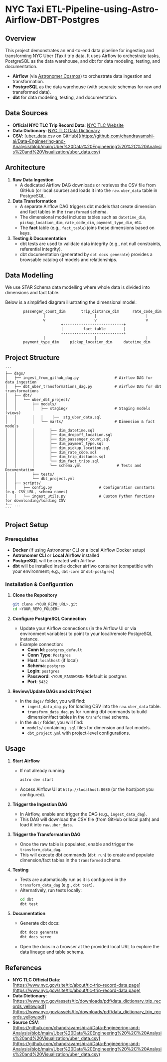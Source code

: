 # NYC Taxi  ETL-Pipeline-using-Astro-Airflow-DBT-Postgres

## Overview
This project demonstrates an end-to-end data pipeline for ingesting and transforming NYC Uber (Taxi) trip data. It uses Airflow to orchestrate tasks, PostgreSQL as the data warehouse, and dbt for data modeling, testing, and documentation.
- **Airflow** (via [Astronomer Cosmos](https://docs.astronomer.io/astro/cloud/cosmos)) to orchestrate data ingestion and transformation.
- **PostgreSQL** as the data warehouse (with separate schemas for raw and transformed data).
- **dbt** for data modeling, testing, and documentation.

## Data Sources
- **Official NYC TLC Trip Record Data**: [NYC TLC Website](https://www.nyc.gov/site/tlc/about/tlc-trip-record-data.page)  
- **Data Dictionary**: [NYC TLC Data Dictionary](https://www.nyc.gov/assets/tlc/downloads/pdf/data_dictionary_trip_records_yellow.pdf)  
- **CSV**: [uber_data.csv on GitHub]((https://github.com/chandravamshi-ai/Data-Engineering-and-Analysis/blob/main/Uber%20Data%20Engineering%20%2C%20Analysis%20and%20Visualization/uber_data.csv)

## Architecture
1. **Raw Data Ingestion**  
   - A dedicated Airflow DAG downloads or retrieves the CSV file from GitHub (or local source) and loads it into the `raw.uber_data` table in PostgreSQL.
2. **Data Transformation**  
   - A separate Airflow DAG triggers dbt models that create dimension and fact tables in the `transformed` schema.  
   - The dimensional model includes tables such as `datetime_dim`, `pickup_location_dim`, `rate_code_dim`, `payment_type_dim`, etc.  
   - The **fact** table (e.g., `fact_table`) joins these dimensions based on keys.
3. **Testing & Documentation**  
   - dbt tests are used to validate data integrity (e.g., not null constraints, referential integrity).  
   - dbt documentation (generated by `dbt docs generate`) provides a browsable catalog of models and relationships.

## Data Modelling
  We use STAR Schema data modelling where whole data is divided into dimensions and fact table. 
  
  Below is a simplified diagram illustrating the dimensional model:
  
  ```
          passenger_count_dim       trip_distance_dim      rate_code_dim
                   |                      |                      |
                   v                      v                      v
                           +---------------------------+
                           |         fact_table        |
                           +---------------------------+
                   |                      |                      |
          payment_type_dim     pickup_location_dim     datetime_dim
  ```

 ## Project Structure
 
    ```
    ├── dags/
    │   ├── ingest_from_github_dag.py                # Airflow DAG for data ingestion
    │   ├── dbt_uber_transformations_dag.py          # Airflow DAG for dbt transformations
    │   ├── dbt/
    │   │   └── uber_dbt_project/
    │   │       ├── models/
    │   │       │   ├── staging/                     # Staging models (views)
    │   │       │   │    │──  stg_uber_data.sql
    │   │       │   └── marts/                       # Dimension & fact models
    │   │       │       ├── dim_datetime.sql
    │   │       │       ├── dim_dropoff_location.sql
    │   │       │       ├── dim_passenger_count.sql
    │   │       │       ├── dim_payment_type.sql
    │   │       │       ├── dim_pickup_location.sql
    │   │       │       ├── dim_rate_code.sql
    │   │       │       ├── dim_trip_distance.sql
    │   │       │       └── dim_fact_trips.sql   
    │   │       │       └── schema.yml                # Tests and Documentation          
    │   │       ├── tests/                    
    │   │       └── dbt_project.yml
    │   ├── scripts/
    │   │   ├── config.py                     # Configuration constants (e.g. CSV_URL, schema names)
    │   │   └── ingest_utils.py               # Custom Python functions for downloading/loading CSV
    └── ...
    ```



## Project Setup

### Prerequisites
- **Docker** (if using Astronomer CLI or a local Airflow Docker setup)
- **Astronomer CLI** or **Local Airflow** installed
- **PostgreSQL** will be created with Airflow
- **dbt** will be installed insdie docker airflwo container (compatible with your environment; e.g., `dbt-core` or `dbt-postgres`)

### Installation & Configuration

1. **Clone the Repository**
   ```bash
   git clone <YOUR_REPO_URL>.git
   cd <YOUR_REPO_FOLDER>
   ```
2. **Configure PostgreSQL Connection**
   - Update your Airflow connections (in the Airflow UI or via environment variables) to point to your local/remote PostgreSQL instance.  
   - Example connection:  
     - **Conn Id**: `postgres_default`  
     - **Conn Type**: `Postgres`  
     - **Host**: `localhost` (if local)  
     - **Schema**: `postgres`  
     - **Login**: `postgres`  
     - **Password**: `<YOUR_PASSWORD>`  #default is postgres
     - **Port**: `5432`

3. **Review/Update DAGs and dbt Project**
   - In the `dags/` folder, you will find:
     - `ingest_data_dag.py` for loading CSV into the `raw.uber_data` table.
     - `transform_data_dag.py` for running dbt commands to build dimension/fact tables in the `transformed` schema.
   - In the `dbt/` folder, you will find:
     - `models/` containing `.sql` files for dimension and fact models.
     - `dbt_project.yml` with project-level configurations.

## Usage

1. **Start Airflow**
   - If not already running:
     ```bash
     astro dev start
     ```
   - Access Airflow UI at `http://localhost:8080` (or the host/port you configured).

2. **Trigger the Ingestion DAG**
   - In Airflow, enable and trigger the DAG (e.g., `ingest_data_dag`).  
   - This DAG will download the CSV file (from GitHub or local path) and load it into `raw.uber_data`.

3. **Trigger the Transformation DAG**
   - Once the raw table is populated, enable and trigger the `transform_data_dag`.  
   - This will execute dbt commands (`dbt run`) to create and populate dimension/fact tables in the `transformed` schema.

4. **Testing**
   - Tests are automatically run as it is configured in the `transform_data_dag` (e.g., `dbt test`).  
   - Alternatively, run tests locally:
     ```bash
     cd dbt
     dbt test
     ```

5. **Documentation**
   - Generate dbt docs:
     ```bash
     dbt docs generate
     dbt docs serve
     ```
   - Open the docs in a browser at the provided local URL to explore the data lineage and table schema.

## References
- **NYC TLC Official Data**:  
  [https://www.nyc.gov/site/tlc/about/tlc-trip-record-data.page](https://www.nyc.gov/site/tlc/about/tlc-trip-record-data.page)  
- **Data Dictionary**:  
  [https://www.nyc.gov/assets/tlc/downloads/pdf/data_dictionary_trip_records_yellow.pdf](https://www.nyc.gov/assets/tlc/downloads/pdf/data_dictionary_trip_records_yellow.pdf)  
- **Source CSV**:  
  [https://github.com/chandravamshi-ai/Data-Engineering-and-Analysis/blob/main/Uber%20Data%20Engineering%20%2C%20Analysis%20and%20Visualization/uber_data.csv](https://github.com/chandravamshi-ai/Data-Engineering-and-Analysis/blob/main/Uber%20Data%20Engineering%20%2C%20Analysis%20and%20Visualization/uber_data.csv)

